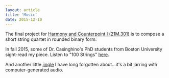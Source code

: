 ```yaml
---
layout: article
title: 'Music'
date: 2015-12-10
---
```


The final project for <a href="https://ocw.mit.edu/courses/music-and-theater-arts/21m-301-harmony-and-counterpoint-i-spring-2005/" target="_blank">Harmony and Counterpoint I (21M.301)</a> is to compose a short string quartet in rounded binary form.

In fall 2015, some of Dr. Casinghino's PhD students from Boston University sight-read my piece. Listen to "100 Strings" <a href="https://drive.google.com/file/d/0B5Tfw9EUMk1wWThVa2ZBSkhidHM/view" target="_blank">here</a>.

And another little <a href="https://drive.google.com/open?id=0B5Tfw9EUMk1wTUs4NGdpWFk4WHM" target="_blank">jingle</a> I have long forgotten about...it's a bit jarring with computer-generated audio.
